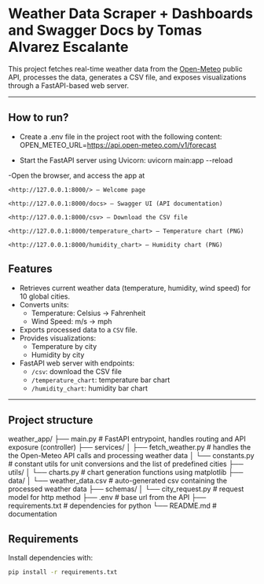 # Weather Data Scraper + Dashboards and Swagger Docs by Tomas Alvarez Escalante

This project fetches real-time weather data from the [Open-Meteo](https://open-meteo.com/en/docs) public API, processes the data, generates a CSV file, and exposes visualizations through a FastAPI-based web server.

---

## How to run?

- Create a .env file in the project root with the following content:
    OPEN_METEO_URL=<https://api.open-meteo.com/v1/forecast>

- Start the FastAPI server using Uvicorn:
    uvicorn main:app --reload

-Open the browser, and access the app at

    <http://127.0.0.1:8000/> – Welcome page

    <http://127.0.0.1:8000/docs> – Swagger UI (API documentation)

    <http://127.0.0.1:8000/csv> – Download the CSV file

    <http://127.0.0.1:8000/temperature_chart> – Temperature chart (PNG)

    <http://127.0.0.1:8000/humidity_chart> – Humidity chart (PNG)

## Features

- Retrieves current weather data (temperature, humidity, wind speed) for 10 global cities.
- Converts units:
  - Temperature: Celsius → Fahrenheit
  - Wind Speed: m/s → mph
- Exports processed data to a `CSV` file.
- Provides visualizations:
  - Temperature by city
  - Humidity by city
- FastAPI web server with endpoints:
  - `/csv`: download the CSV file
  - `/temperature_chart`: temperature bar chart
  - `/humidity_chart`: humidity bar chart

---

## Project structure

weather_app/
├── main.py                  # FastAPI entrypoint, handles routing and API exposure  (controller)
├── services/
│   ├── fetch_weather.py     # handles the the Open-Meteo API calls and processing weather data
│   └── constants.py         # constant utils for unit conversions and the list of predefined cities
├── utils/
│   └── charts.py            # chart generation functions using matplotlib
├── data/
│   └── weather_data.csv     # auto-generated csv containing the processed weather data
├── schemas/
│   └── city_request.py      # request model for http method
├── .env                     # base url from the API
├── requirements.txt         # dependencies for python
└── README.md                # documentation

## Requirements

Install dependencies with:

```bash
pip install -r requirements.txt
